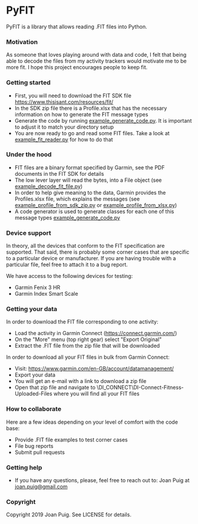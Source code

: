 # PyFIT
PyFIT is a library that allows reading .FIT files into Python.

### Motivation ###
As someone that loves playing around with data and code, I felt that being able to decode the files from my activity trackers would motivate me to be more fit. I hope this project encourages people to keep fit.


### Getting started ###
* First, you will need to download the FIT SDK file https://www.thisisant.com/resources/fit/
* In the SDK zip file there is a Profile.xlsx that has the necessary information on how to generate the FIT message types
* Generate the code by running [example_generate_code.py](examples/example_generate_code.py). It is important to adjust it to match your directory setup
* You are now ready to go and read some FIT files. Take a look at [example_fit_reader.py](examples/example_fit_reader.py) for how to do that


### Under the hood ###
* FIT files are a binary format specified by Garmin, see the PDF documents in the FIT SDK for details
* The low lever layer will read the bytes, into a File object (see [example_decode_fit_file.py](examples/example_decode_fit_file.py))
* In order to help give meaning to the data, Garmin provides the Profiles.xlsx file, which explains the messages (see [example_profile_from_sdk_zip.py](examples/example_profile_from_sdk_zip.py) or [example_profile_from_xlsx.py](examples/example_profile_from_xlsx.py))
* A code generator is used to generate classes for each one of this message types [example_generate_code.py](examples/example_generate_code.py)


### Device support ###
In theory, all the devices that conform to the FIT specification are supported. That said, there is probably some corner cases that are specific to a particular device or manufacturer. If you are having trouble with a particular file, feel free to attach it to a bug report. 

We have access to the following devices for testing:
* Garmin Fenix 3 HR
* Garmin Index Smart Scale


### Getting your data ###
In order to download the FIT file corresponding to one activity:
* Load the activity in Garmin Connect (https://connect.garmin.com/)
* On the "More" menu (top right gear) select "Export Original"
* Extract the .FIT file from the zip file that will be downloaded

In order to download all your FIT files in bulk from Garmin Connect:
* Visit: https://www.garmin.com/en-GB/account/datamanagement/ 
* Export your data
* You will get an e-mail with a link to download a zip file
* Open that zip file and navigate to \DI_CONNECT\DI-Connect-Fitness-Uploaded-Files where you will find all your FIT files


### How to collaborate ###
Here are a few ideas depending on your level of comfort with the code base:
* Provide .FIT file examples to test corner cases
* File bug reports
* Submit pull requests


### Getting help ###
* If you have any questions, please, feel free to reach out to: Joan Puig at <joan.puig@gmail.com>


### Copyright ###
Copyright 2019 Joan Puig. See LICENSE for details.
